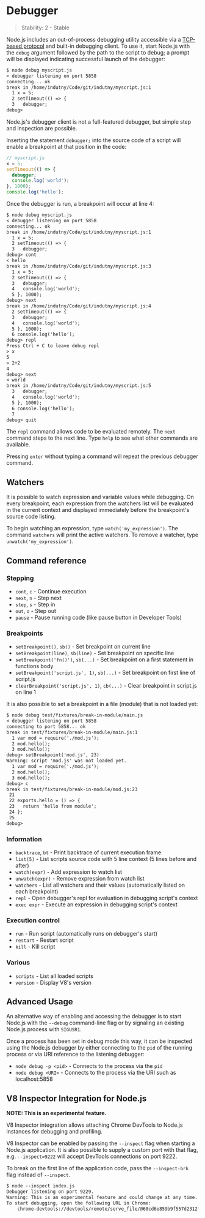 # Debugger

> Stability: 2 - Stable

<!-- type=misc -->

Node.js includes an out-of-process debugging utility accessible via a
[TCP-based protocol][] and built-in debugging client. To use it, start Node.js
with the `debug` argument followed by the path to the script to debug; a prompt
will be displayed indicating successful launch of the debugger:

```txt
$ node debug myscript.js
< debugger listening on port 5858
connecting... ok
break in /home/indutny/Code/git/indutny/myscript.js:1
  1 x = 5;
  2 setTimeout(() => {
  3   debugger;
debug>
```

Node.js's debugger client is not a full-featured debugger, but simple step and
inspection are possible.

Inserting the statement `debugger;` into the source code of a script will
enable a breakpoint at that position in the code:

```js
// myscript.js
x = 5;
setTimeout(() => {
  debugger;
  console.log('world');
}, 1000);
console.log('hello');
```

Once the debugger is run, a breakpoint will occur at line 4:

```txt
$ node debug myscript.js
< debugger listening on port 5858
connecting... ok
break in /home/indutny/Code/git/indutny/myscript.js:1
  1 x = 5;
  2 setTimeout(() => {
  3   debugger;
debug> cont
< hello
break in /home/indutny/Code/git/indutny/myscript.js:3
  1 x = 5;
  2 setTimeout(() => {
  3   debugger;
  4   console.log('world');
  5 }, 1000);
debug> next
break in /home/indutny/Code/git/indutny/myscript.js:4
  2 setTimeout(() => {
  3   debugger;
  4   console.log('world');
  5 }, 1000);
  6 console.log('hello');
debug> repl
Press Ctrl + C to leave debug repl
> x
5
> 2+2
4
debug> next
< world
break in /home/indutny/Code/git/indutny/myscript.js:5
  3   debugger;
  4   console.log('world');
  5 }, 1000);
  6 console.log('hello');
  7
debug> quit
```

The `repl` command allows code to be evaluated remotely. The `next` command
steps to the next line. Type `help` to see what other commands are available.

Pressing `enter` without typing a command will repeat the previous debugger
command.

## Watchers

It is possible to watch expression and variable values while debugging. On
every breakpoint, each expression from the watchers list will be evaluated
in the current context and displayed immediately before the breakpoint's
source code listing.

To begin watching an expression, type `watch('my_expression')`. The command
`watchers` will print the active watchers. To remove a watcher, type
`unwatch('my_expression')`.

## Command reference

### Stepping

* `cont`, `c` - Continue execution
* `next`, `n` - Step next
* `step`, `s` - Step in
* `out`, `o` - Step out
* `pause` - Pause running code (like pause button in Developer Tools)

### Breakpoints

* `setBreakpoint()`, `sb()` - Set breakpoint on current line
* `setBreakpoint(line)`, `sb(line)` - Set breakpoint on specific line
* `setBreakpoint('fn()')`, `sb(...)` - Set breakpoint on a first statement in
functions body
* `setBreakpoint('script.js', 1)`, `sb(...)` - Set breakpoint on first line of
script.js
* `clearBreakpoint('script.js', 1)`, `cb(...)` - Clear breakpoint in script.js
on line 1

It is also possible to set a breakpoint in a file (module) that
is not loaded yet:

```txt
$ node debug test/fixtures/break-in-module/main.js
< debugger listening on port 5858
connecting to port 5858... ok
break in test/fixtures/break-in-module/main.js:1
  1 var mod = require('./mod.js');
  2 mod.hello();
  3 mod.hello();
debug> setBreakpoint('mod.js', 23)
Warning: script 'mod.js' was not loaded yet.
  1 var mod = require('./mod.js');
  2 mod.hello();
  3 mod.hello();
debug> c
break in test/fixtures/break-in-module/mod.js:23
 21
 22 exports.hello = () => {
 23   return 'hello from module';
 24 };
 25
debug>
```

### Information

* `backtrace`, `bt` - Print backtrace of current execution frame
* `list(5)` - List scripts source code with 5 line context (5 lines before and
after)
* `watch(expr)` - Add expression to watch list
* `unwatch(expr)` - Remove expression from watch list
* `watchers` - List all watchers and their values (automatically listed on each
breakpoint)
* `repl` - Open debugger's repl for evaluation in debugging script's context
* `exec expr` - Execute an expression in debugging script's context

### Execution control

* `run` - Run script (automatically runs on debugger's start)
* `restart` - Restart script
* `kill` - Kill script

### Various

* `scripts` - List all loaded scripts
* `version` - Display V8's version

## Advanced Usage

An alternative way of enabling and accessing the debugger is to start
Node.js with the `--debug` command-line flag or by signaling an existing
Node.js process with `SIGUSR1`.

Once a process has been set in debug mode this way, it can be inspected
using the Node.js debugger by either connecting to the `pid` of the running
process or via URI reference to the listening debugger:

* `node debug -p <pid>` - Connects to the process via the `pid`
* `node debug <URI>` - Connects to the process via the URI such as
localhost:5858

## V8 Inspector Integration for Node.js

**NOTE: This is an experimental feature.**

V8 Inspector integration allows attaching Chrome DevTools to Node.js
instances for debugging and profiling.

V8 Inspector can be enabled by passing the `--inspect` flag when starting a
Node.js application. It is also possible to supply a custom port with that flag,
e.g. `--inspect=9222` will accept DevTools connections on port 9222.

To break on the first line of the application code, pass the `--inspect-brk`
flag instead of `--inspect`.

```txt
$ node --inspect index.js
Debugger listening on port 9229.
Warning: This is an experimental feature and could change at any time.
To start debugging, open the following URL in Chrome:
    chrome-devtools://devtools/remote/serve_file/@60cd6e859b9f557d2312f5bf532f6aec5f284980/inspector.html?experiments=true&v8only=true&ws=localhost:9229/node
```

[TCP-based protocol]: https://github.com/v8/v8/wiki/Debugging-Protocol